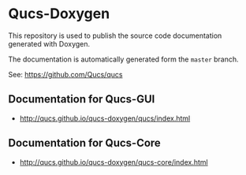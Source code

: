 
Qucs-Doxygen
============

This repository is used to publish the source code documentation generated with Doxygen.

The documentation is automatically generated form the `master` branch.

See: https://github.com/Qucs/qucs


Documentation for Qucs-GUI
---------------------

- http://qucs.github.io/qucs-doxygen/qucs/index.html


Documentation for Qucs-Core
---------------------------

- http://qucs.github.io/qucs-doxygen/qucs-core/index.html

